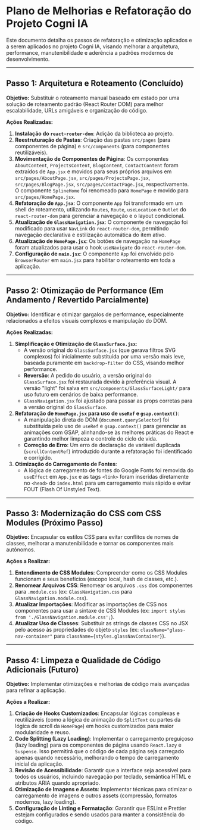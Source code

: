 # Plano de Melhorias e Refatoração do Projeto Cogni IA

Este documento detalha os passos de refatoração e otimização aplicados e a serem aplicados no projeto Cogni IA, visando melhorar a arquitetura, performance, manutenibilidade e aderência a padrões modernos de desenvolvimento.

---

## Passo 1: Arquitetura e Roteamento (Concluído)

**Objetivo:** Substituir o roteamento manual baseado em estado por uma solução de roteamento padrão (React Router DOM) para melhor escalabilidade, URLs amigáveis e organização do código.

**Ações Realizadas:**

1.  **Instalação do `react-router-dom`**: Adição da biblioteca ao projeto.
2.  **Reestruturação de Pastas**: Criação das pastas `src/pages` (para componentes de página) e `src/components` (para componentes reutilizáveis).
3.  **Movimentação de Componentes de Página**: Os componentes `AboutContent`, `ProjectsContent`, `BlogContent`, `ContactContent` foram extraídos de `App.jsx` e movidos para seus próprios arquivos em `src/pages/AboutPage.jsx`, `src/pages/ProjectsPage.jsx`, `src/pages/BlogPage.jsx`, `src/pages/ContactPage.jsx`, respectivamente. O componente `SplineHome` foi renomeado para `HomePage` e movido para `src/pages/HomePage.jsx`.
4.  **Refatoração de `App.jsx`**: O componente `App` foi transformado em um shell de roteamento, utilizando `Routes`, `Route`, `useLocation` e `Outlet` do `react-router-dom` para gerenciar a navegação e o layout condicional.
5.  **Atualização de `GlassNavigation.jsx`**: O componente de navegação foi modificado para usar `NavLink` do `react-router-dom`, permitindo navegação declarativa e estilização automática do item ativo.
6.  **Atualização de `HomePage.jsx`**: Os botões de navegação na `HomePage` foram atualizados para usar o hook `useNavigate` do `react-router-dom`.
7.  **Configuração de `main.jsx`**: O componente `App` foi envolvido pelo `BrowserRouter` em `main.jsx` para habilitar o roteamento em toda a aplicação.

---

## Passo 2: Otimização de Performance (Em Andamento / Revertido Parcialmente)

**Objetivo:** Identificar e otimizar gargalos de performance, especialmente relacionados a efeitos visuais complexos e manipulação do DOM.

**Ações Realizadas:**

1.  **Simplificação e Otimização de `GlassSurface.jsx`**:
    *   A versão original do `GlassSurface.jsx` (que gerava filtros SVG complexos) foi inicialmente substituída por uma versão mais leve, baseada puramente em `backdrop-filter` do CSS, visando melhor performance.
    *   **Reversão**: A pedido do usuário, a versão original do `GlassSurface.jsx` foi restaurada devido à preferência visual. A versão "light" foi salva em `src/components/GlassSurfaceLight/` para uso futuro em cenários de baixa performance.
    *   `GlassNavigation.jsx` foi ajustado para passar as props corretas para a versão original do `GlassSurface`.
2.  **Refatoração de `HomePage.jsx` para uso de `useRef` e `gsap.context()`**:
    *   A manipulação direta do DOM (`document.querySelector`) foi substituída pelo uso de `useRef` e `gsap.context()` para gerenciar as animações com GSAP, alinhando-se às melhores práticas do React e garantindo melhor limpeza e controle do ciclo de vida.
    *   **Correção de Erro**: Um erro de declaração de variável duplicada (`scrollContentRef`) introduzido durante a refatoração foi identificado e corrigido.
3.  **Otimização do Carregamento de Fontes**:
    *   A lógica de carregamento de fontes do Google Fonts foi removida do `useEffect` em `App.jsx` e as tags `<link>` foram inseridas diretamente no `<head>` do `index.html` para um carregamento mais rápido e evitar FOUT (Flash Of Unstyled Text).

---

## Passo 3: Modernização do CSS com CSS Modules (Próximo Passo)

**Objetivo:** Encapsular os estilos CSS para evitar conflitos de nomes de classes, melhorar a manutenibilidade e tornar os componentes mais autônomos.

**Ações a Realizar:**

1.  **Entendimento de CSS Modules**: Compreender como os CSS Modules funcionam e seus benefícios (escopo local, hash de classes, etc.).
2.  **Renomear Arquivos CSS**: Renomear os arquivos `.css` dos componentes para `.module.css` (ex: `GlassNavigation.css` para `GlassNavigation.module.css`).
3.  **Atualizar Importações**: Modificar as importações de CSS nos componentes para usar a sintaxe de CSS Modules (ex: `import styles from './GlassNavigation.module.css';`).
4.  **Atualizar Uso de Classes**: Substituir as strings de classes CSS no JSX pelo acesso às propriedades do objeto `styles` (ex: `className="glass-nav-container"` para `className={styles.glassNavContainer}`).

---

## Passo 4: Limpeza e Qualidade de Código Adicionais (Futuro)

**Objetivo:** Implementar otimizações e melhorias de código mais avançadas para refinar a aplicação.

**Ações a Realizar:**

1.  **Criação de Hooks Customizados**: Encapsular lógicas complexas e reutilizáveis (como a lógica de animação do `SplitText` ou partes da lógica de scroll da `HomePage`) em hooks customizados para maior modularidade e reuso.
2.  **Code Splitting (Lazy Loading)**: Implementar o carregamento preguiçoso (lazy loading) para os componentes de página usando `React.lazy` e `Suspense`. Isso permitirá que o código de cada página seja carregado apenas quando necessário, melhorando o tempo de carregamento inicial da aplicação.
3.  **Revisão de Acessibilidade**: Garantir que a interface seja acessível para todos os usuários, incluindo navegação por teclado, semântica HTML e atributos ARIA quando apropriado.
4.  **Otimização de Imagens e Assets**: Implementar técnicas para otimizar o carregamento de imagens e outros assets (compressão, formatos modernos, lazy loading).
5.  **Configuração de Linting e Formatação**: Garantir que ESLint e Prettier estejam configurados e sendo usados para manter a consistência do código.
